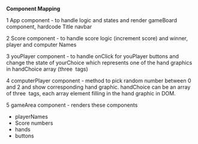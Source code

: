 
**Component Mapping**

1 App component - to handle logic and states and render gameBoard component, hardcode Title navbar

2 Score component - to handle score logic (increment score) and winner, player and computer Names

3 youPlayer component - to handle onClick for youPlayer buttons and change the state of yourChoice which represents one of the hand graphics in handChoice array (three <img src> tags)

4 computerPlayer component - method to pick random number between 0 and 2 and show corresponding hand graphic.  handChoice can be an array of three <img src> tags, each array element filling in the hand graphic in DOM.

5 gameArea component - renders these components
- playerNames
- Score numbers
- hands
- buttons
